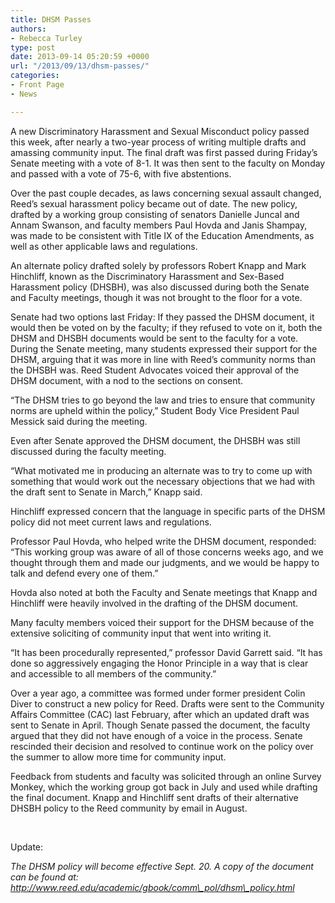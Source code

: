 ```yaml
---
title: DHSM Passes
authors:
- Rebecca Turley
type: post
date: 2013-09-14 05:20:59 +0000
url: "/2013/09/13/dhsm-passes/"
categories:
- Front Page
- News

---
```

A new Discriminatory Harassment and Sexual Misconduct policy passed this week, after nearly a two-year process of writing multiple drafts and amassing community input. The final draft was first passed during Friday’s Senate meeting with a vote of 8-1. It was then sent to the faculty on Monday and passed with a vote of 75-6, with five abstentions.

Over the past couple decades, as laws concerning sexual assault changed, Reed’s sexual harassment policy became out of date. The new policy, drafted by a working group consisting of senators Danielle Juncal and Annam Swanson, and faculty members Paul Hovda and Janis Shampay, was made to be consistent with Title IX of the Education Amendments, as well as other applicable laws and regulations.

An alternate policy drafted solely by professors Robert Knapp and Mark Hinchliff, known as the Discriminatory Harassment and Sex-Based Harassment policy (DHSBH), was also discussed during both the Senate and Faculty meetings, though it was not brought to the floor for a vote.

Senate had two options last Friday: If they passed the DHSM document, it would then be voted on by the faculty; if they refused to vote on it, both the DHSM and DHSBH documents would be sent to the faculty for a vote. During the Senate meeting, many students expressed their support for the DHSM, arguing that it was more in line with Reed’s community norms than the DHSBH was. Reed Student Advocates voiced their approval of the DHSM document, with a nod to the sections on consent.

“The DHSM tries to go beyond the law and tries to ensure that community norms are upheld within the policy,” Student Body Vice President Paul Messick said during the meeting.

Even after Senate approved the DHSM document, the DHSBH was still discussed during the faculty meeting.

“What motivated me in producing an alternate was to try to come up with something that would work out the necessary objections that we had with the draft sent to Senate in March,” Knapp said.

Hinchliff expressed concern that the language in specific parts of the DHSM policy did not meet current laws and regulations.

Professor Paul Hovda, who helped write the DHSM document, responded: “This working group was aware of all of those concerns weeks ago, and we thought through them and made our judgments, and we would be happy to talk and defend every one of them.”

Hovda also noted at both the Faculty and Senate meetings that Knapp and Hinchliff were heavily involved in the drafting of the DHSM document.

Many faculty members voiced their support for the DHSM because of the extensive soliciting of community input that went into writing it.

“It has been procedurally represented,” professor David Garrett said. “It has done so aggressively engaging the Honor Principle in a way that is clear and accessible to all members of the community.”

Over a year ago, a committee was formed under former president Colin Diver to construct a new policy for Reed. Drafts were sent to the Community Affairs Committee (CAC) last February, after which an updated draft was sent to Senate in April. Though Senate passed the document, the faculty argued that they did not have enough of a voice in the process. Senate rescinded their decision and resolved to continue work on the policy over the summer to allow more time for community input.

Feedback from students and faculty was solicited through an online Survey Monkey, which the working group got back in July and used while drafting the final document. Knapp and Hinchliff sent drafts of their alternative DHSBH policy to the Reed community by email in August.

&nbsp;

Update:

_The DHSM policy will become effective Sept. 20. A copy of the document can be found at: http://www.reed.edu/academic/gbook/comm\_pol/dhsm\_policy.html_